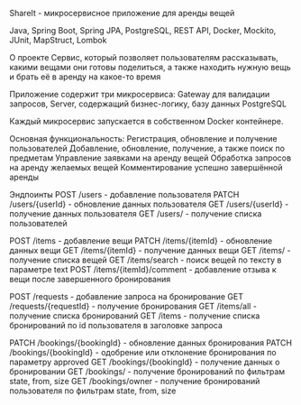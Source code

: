 ShareIt - микросервисное приложение для аренды вещей

Java, Spring Boot, Spring JPA, PostgreSQL, REST API, Docker, Mockito, JUnit, MapStruct, Lombok

О проекте
Сервис, который позволяет пользователям рассказывать, какими вещами они готовы поделиться, а также находить нужную вещь и брать её в аренду на какое-то время

Приложение содержит три микросервиса:
Gateway для валидации запросов,
Server, содержащий бизнес-логику,
базу данных PostgreSQL

Каждый микросервис запускается в собственном Docker контейнере.

Основная функциональность:
Регистрация, обновление и получение пользователей
Добавление, обновление, получение, а также поиск по предметам
Управление заявками на аренду вещей
Обработка запросов на аренду желаемых вещей
Комментирование успешно завершённой аренды

Эндпоинты
POST /users - добавление пользователя
PATCH /users/{userId} - обновление данных пользователя
GET /users/{userId} - получение данных пользователя
GET /users/ - получение списка пользователей

POST /items - добавление вещи
PATCH /items/{itemId} - обновление данных вещи
GET /items/{itemId} - получение данных вещи
GET /items/ - получение списка вещей
GET /items/search - поиск вещей по тексту в параметре text
POST /items/{itemId}/comment - добавление отзыва к вещи после завершенного бронирования

POST /requests - добавление запроса на бронирование
GET /requests/{requestId} - получение бронирования
GET /items/all - получение списка бронирований
GET /items - получение списка бронирований по id пользователя в заголовке запроса

PATCH /bookings/{bookingId} - обновление данных бронирования
PATCH /bookings/{bookingId} - одобрение или отклонение бронирования по параметру approved
GET /bookings/{bookingId} - получение данных о бронировании
GET /bookings/ - получение бронирований по фильтрам state, from, size
GET /bookings/owner - получение бронирований пользователя по фильтрам state, from, size
